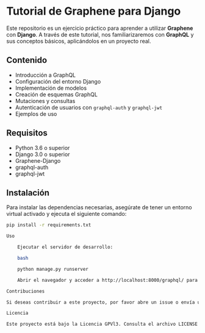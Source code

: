 # Tutorial de Graphene para Django

Este repositorio es un ejercicio práctico para aprender a utilizar **Graphene** con **Django**. A través de este tutorial, nos familiarizaremos con **GraphQL** y sus conceptos básicos, aplicándolos en un proyecto real.

## Contenido

- Introducción a GraphQL
- Configuración del entorno Django
- Implementación de modelos
- Creación de esquemas GraphQL
- Mutaciones y consultas
- Autenticación de usuarios con `graphql-auth` y `graphql-jwt`
- Ejemplos de uso

## Requisitos

- Python 3.6 o superior
- Django 3.0 o superior
- Graphene-Django
- graphql-auth
- graphql-jwt

## Instalación

Para instalar las dependencias necesarias, asegúrate de tener un entorno virtual activado y ejecuta el siguiente comando:

```bash
pip install -r requirements.txt

Uso

    Ejecutar el servidor de desarrollo:

    bash

    python manage.py runserver

    Abrir el navegador y acceder a http://localhost:8000/graphql/ para interactuar con la API GraphQL.

Contribuciones

Si deseas contribuir a este proyecto, por favor abre un issue o envía un pull request.

Licencia

Este proyecto está bajo la Licencia GPVl3. Consulta el archivo LICENSE para más detalles.
